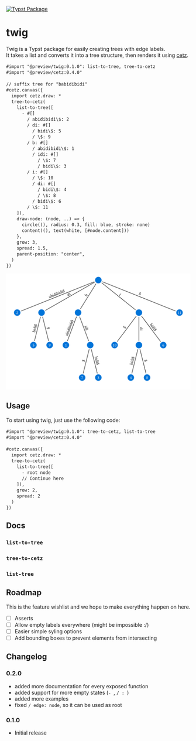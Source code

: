 [![Typst Package](https://img.shields.io/badge/dynamic/toml?url=https%3A%2F%2Fraw.githubusercontent.com%2FQuantumRange%2Ftwig%2Frefs%2Fheads%2Fmain%2Ftypst.toml&query=package.version&prefix=v&logo=typst&label=package&color=239DAD)](https://typst.app/universe/package/twig)

# twig

Twig is a Typst package for easily creating trees with edge labels.  
It takes a list and converts it into a tree structure, then renders it using [cetz](https://typst.app/universe/package/cetz).  

```typ
#import "@preview/twig:0.1.0": list-to-tree, tree-to-cetz
#import "@preview/cetz:0.4.0"

// suffix tree for "babidibidi"
#cetz.canvas({
  import cetz.draw: *
  tree-to-cetz(
    list-to-tree([
      - #[]
        / abidibidi\$: 2
        / di: #[]
          / bidi\$: 5
          / \$: 9
        / b: #[]
          / abidibidi\$: 1
          / idi: #[]
            / \$: 7
            / bidi\$: 3
        / i: #[]
          / \$: 10
          / di: #[]
            / bidi\$: 4
            / \$: 8
          / bidi\$: 6
        / \$: 11
    ]),
    draw-node: (node, ..) => {
      circle((), radius: 0.3, fill: blue, stroke: none)
      content((), text(white, [#node.content]))
    },
    grow: 3,
    spread: 1.5,
    parent-position: "center",
  )
})
```

![twig to draw suffix tree](assets/image.png)

## Usage

To start using twig, just use the following code:

```typ
#import "@preview/twig:0.1.0": tree-to-cetz, list-to-tree
#import "@preview/cetz:0.4.0"

#cetz.canvas({
  import cetz.draw: *
  tree-to-cetz(
    list-to-tree([
      - root node
      // Continue here
    ]),
    grow: 2,
    spread: 2
  )
})
```

## Docs

### `list-to-tree`

### `tree-to-cetz`

### `list-tree`


## Roadmap

This is the feature wishlist and we hope to make everything happen on here.

- [ ] Asserts
- [ ] Allow empty labels everywhere (might be impossible :/)
- [ ] Easier simple syling options
- [ ] Add bounding boxes to prevent elements from intersecting

## Changelog

### 0.2.0

- added more documentation for every exposed function
- added support for more empty states (`- `, `/ : `)
- added more examples
- fixed `/ edge: node`, so it can be used as root

### 0.1.0

- Initial release
